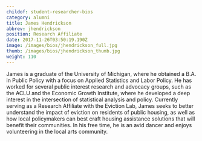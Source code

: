 ```yaml
---
childof: student-researcher-bios
category: alumni
title: James Hendrickson
abbrev: jhendrickson
position: Research Affiliate
date: 2017-11-26T03:50:19.190Z
image: /images/bios/jhendrickson_full.jpg
thumb: /images/bios/jhendrickson_thumb.jpg
weight: 110
---
```

James is a graduate of the University of Michigan, where he obtained a B.A. in Public Policy with a focus on Applied Statistics and Labor Policy. He has worked for several public interest research and advocacy groups, such as the ACLU and the Economic Growth Institute, where he developed a deep interest in the intersection of statistical analysis and policy. Currently serving as a Research Affiliate with the Eviction Lab, James seeks to better understand the impact of eviction on residents of public housing, as well as how local policymakers can best craft housing assistance solutions that will benefit their communities. In his free time, he is an avid dancer and enjoys volunteering in the local arts community.
